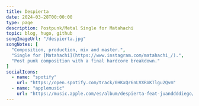 ```yaml
---
title: Despierta
date: 2024-03-28T00:00:00
type: page
description: Postpunk/Metal Single for Matahachi
topic: blog, hugo, github
songImageUrl: "/despierta.jpg"
songNotes: [
  "Composition, production, mix and master.",
  "Single for [Matahachi](https://www.instagram.com/matahachi_/).",
  "Post punk composition with a final hardcore breakdown."
]
socialIcons:
  - name: "spotify"
    url: "https://open.spotify.com/track/0HKxQr6nLVXRVKTlgu2Qvm"
  - name: "applemusic"
    url: "https://music.apple.com/es/album/despierta-feat-juanddddiego/1728506100"
---
```

